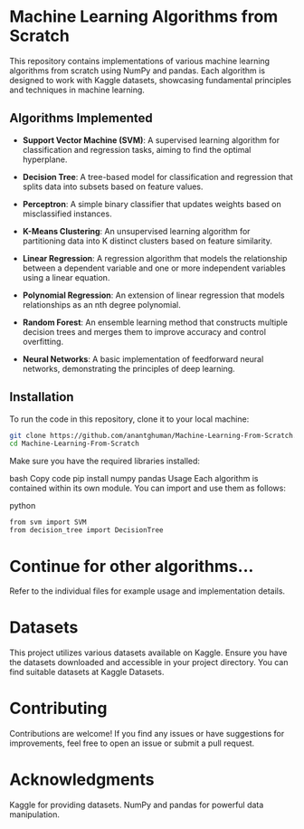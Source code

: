 # Machine Learning Algorithms from Scratch

This repository contains implementations of various machine learning algorithms from scratch using NumPy and pandas. Each algorithm is designed to work with Kaggle datasets, showcasing fundamental principles and techniques in machine learning.

## Algorithms Implemented

- **Support Vector Machine (SVM)**: A supervised learning algorithm for classification and regression tasks, aiming to find the optimal hyperplane.
  
- **Decision Tree**: A tree-based model for classification and regression that splits data into subsets based on feature values.

- **Perceptron**: A simple binary classifier that updates weights based on misclassified instances.

- **K-Means Clustering**: An unsupervised learning algorithm for partitioning data into K distinct clusters based on feature similarity.

- **Linear Regression**: A regression algorithm that models the relationship between a dependent variable and one or more independent variables using a linear equation.

- **Polynomial Regression**: An extension of linear regression that models relationships as an nth degree polynomial.

- **Random Forest**: An ensemble learning method that constructs multiple decision trees and merges them to improve accuracy and control overfitting.

- **Neural Networks**: A basic implementation of feedforward neural networks, demonstrating the principles of deep learning.

## Installation

To run the code in this repository, clone it to your local machine:

```bash
git clone https://github.com/anantghuman/Machine-Learning-From-Scratch.git
cd Machine-Learning-From-Scratch
```

Make sure you have the required libraries installed:

bash
Copy code
pip install numpy pandas
Usage
Each algorithm is contained within its own module. You can import and use them as follows:

python
```
from svm import SVM
from decision_tree import DecisionTree
```
# Continue for other algorithms...
Refer to the individual files for example usage and implementation details.

# Datasets
This project utilizes various datasets available on Kaggle. Ensure you have the datasets downloaded and accessible in your project directory. You can find suitable datasets at Kaggle Datasets.

# Contributing
Contributions are welcome! If you find any issues or have suggestions for improvements, feel free to open an issue or submit a pull request.

# Acknowledgments
Kaggle for providing datasets.
NumPy and pandas for powerful data manipulation.
